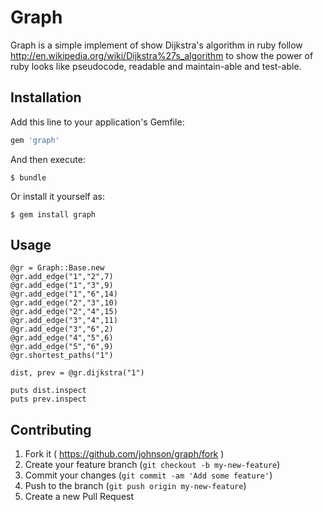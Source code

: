 # Graph

Graph is a simple implement of show Dijkstra's algorithm in ruby follow http://en.wikipedia.org/wiki/Dijkstra%27s_algorithm to show the power of ruby looks like pseudocode, readable and maintain-able and test-able.

## Installation

Add this line to your application's Gemfile:

```ruby
gem 'graph'
```

And then execute:

    $ bundle

Or install it yourself as:

    $ gem install graph

## Usage


    @gr = Graph::Base.new
    @gr.add_edge("1","2",7)
    @gr.add_edge("1","3",9)
    @gr.add_edge("1","6",14)
    @gr.add_edge("2","3",10)
    @gr.add_edge("2","4",15)
    @gr.add_edge("3","4",11)
    @gr.add_edge("3","6",2)
    @gr.add_edge("4","5",6)
    @gr.add_edge("5","6",9)
    @gr.shortest_paths("1")
    
    dist, prev = @gr.dijkstra("1")
    
    puts dist.inspect
    puts prev.inspect  
  
## Contributing

1. Fork it ( https://github.com/johnson/graph/fork )
2. Create your feature branch (`git checkout -b my-new-feature`)
3. Commit your changes (`git commit -am 'Add some feature'`)
4. Push to the branch (`git push origin my-new-feature`)
5. Create a new Pull Request
